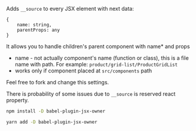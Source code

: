 Adds `__source` to every JSX element with next data: 

```
{
    name: string,
    parentProps: any
}
```

It allows you to handle children's parent component with name* and props

* name - not actually component's name (function or class), this is a file name with path. For example: `product/grid-list/ProductGridList` 
* works only if component placed at `src/components` path

Feel free to fork and change this settings.

There is probability of some issues due to `__source` is reserved react property.

```sh
npm install -D babel-plugin-jsx-owner
```

```sh
yarn add -D babel-plugin-jsx-owner
```